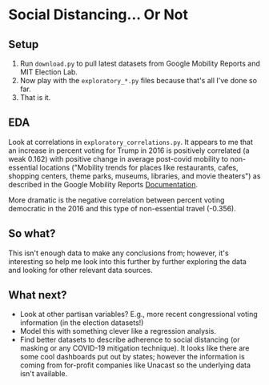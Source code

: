 # Social Distancing... Or Not

## Setup
1. Run `download.py` to pull latest datasets from Google Mobility Reports and MIT Election Lab.
1. Now play with the `exploratory_*.py` files because that's all I've done so far. 
1. That is it.

## EDA
Look at correlations in `exploratory_correlations.py`.  It appears to me that an increase in percent voting for 
Trump in 2016 is positively correlated (a weak 0.162) with positive change in average post-covid mobility 
to non-essential locations ("Mobility trends for places like restaurants, cafes, shopping centers, theme parks, museums, 
libraries, and movie theaters") as described in the Google Mobility Reports [Documentation](https://www.google.com/covid19/mobility/data_documentation.html?hl=en).

More dramatic is the negative correlation between percent voting democratic in the 2016 and this type of non-essential 
travel (-0.356). 
 
## So what?
This isn't enough data to make any conclusions from; however, it's interesting so help me look into this further
by further exploring the data and looking for other relevant data sources.

## What next?
- Look at other partisan variables? E.g., more recent congressional voting information (in the election datasets!)
- Model this with something clever like a regression analysis.
- Find better datasets to describe adherence to social distancing (or masking or any COVID-19 mitigation technique).  It looks like there are some cool dashboards put out by
states; however the information is coming from for-profit companies like Unacast so the underlying data isn't available.
